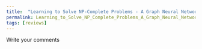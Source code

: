 ```yaml
---
title:  "Learning to Solve NP-Complete Problems - A Graph Neural Network for Decision TSP"
permalink: Learning_to_Solve_NP_Complete_Problems_A_Graph_Neural_Network_for_Decision_TSP.html
tags: [reviews]
---
```


Write your comments
